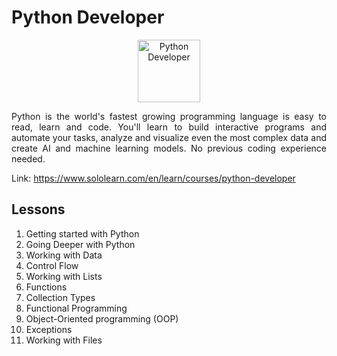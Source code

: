 # Python Developer

<p align="center">
    <img src="https://lecontent.sololearn.com/material-images/7c95e1d635fb48958282d7129be5cdbd-PythonDeveloper.png" alt="Python Developer" width="100px" height="auto"></p>
<p align="justify">
    Python is the world's fastest growing programming language is easy to read, learn and code. You'll learn to build interactive programs and automate your tasks, analyze and visualize even the most complex data and create AI and machine learning models. No previous coding experience needed.
</p>

Link: https://www.sololearn.com/en/learn/courses/python-developer

## Lessons

1. Getting started with Python
2. Going Deeper with Python
3. Working with Data
4. Control Flow
5. Working with Lists
6. Functions
7. Collection Types
8. Functional Programming
9. Object-Oriented programming (OOP)
10. Exceptions
11. Working with Files
